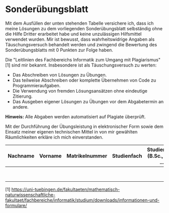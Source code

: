 # Sonderübungsblatt

Mit dem Ausfüllen der unten stehenden Tabelle versichere ich, dass ich
meine Lösungen zu dem vorliegenden Sonderübungsblatt selbständig ohne
die Hilfe Dritter erarbeitet habe und keine unzulässigen Hilfsmittel
verwendet wurden. Mir ist bewusst, dass wahrheitswidrige Angaben als
Täuschungsversuch behandelt werden und zwingend die Bewertung des
Sonderübungsblatts mit 0 Punkten zur Folge haben.

Die "Leitlinien des Fachbereichs Informatik zum Umgang mit
Plagiarismus"[1] sind mir bekannt. Insbesondere ist als
Täuschungsversuch zu werten:

- Das Abschreiben von Lösungen zu Übungen.
- Das teilweise Abschreiben oder komplette Übernehmen von Code zu
  Programmieraufgaben.
- Die Verwendung von fremden Lösungsansätzen ohne eindeutige Zitierung.
- Das Ausgeben eigener Lösungen zu Übungen vor dem Abgabetermin an
  andere.

**Hinweis:** Alle Abgaben werden automatisiert auf Plagiate überprüft.

Mit der Durchführung der Übungsleistung in elektronischer Form sowie dem
Einsatz meiner eigenen technischen Mittel in von mir gewählten
Räumlichkeiten erkläre ich mich einverstanden.

| Nachname | Vorname | Matrikelnummer | Studienfach | Studiengang (B.Sc., M.Sc, ...) | Forum Username | Studentische E-Mail       |
|----------|---------|----------------|-------------|--------------------------------|----------------|---------------------------|
|          |         |                |             |                                |                | @student.uni-tuebingen.de |

[1] https://uni-tuebingen.de/fakultaeten/mathematisch-naturwissenschaftliche-fakultaet/fachbereiche/informatik/studium/downloads/informationen-und-formulare/
